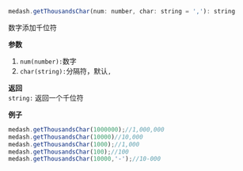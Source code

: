 ```js
medash.getThousandsChar(num: number, char: string = ','): string
```  
数字添加千位符

**参数**  
1. `num(number):`数字
2. `char(string):`分隔符，默认`,`

**返回**  
`string:` 返回一个千位符

**例子**
```js
medash.getThousandsChar(1000000);//1,000,000
medash.getThousandsChar(10000)//10,000
medash.getThousandsChar(1000);//1,000
medash.getThousandsChar(100);//100
medash.getThousandsChar(10000,'-');//10-000
```